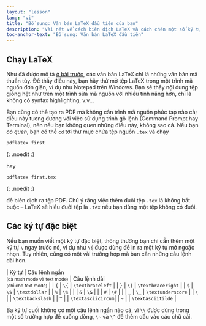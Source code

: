 ```yaml
---
layout: "lesson"
lang: "vi"
title: "Bổ sung: Văn bản LaTeX đầu tiên của bạn"
description: "Vài nét về cách biên dịch LaTeX và cách chèn một số ký tự đặc biệt vào văn bản."
toc-anchor-text: "Bổ sung: Văn bản LaTeX đầu tiên"
---
```


## Chạy LaTeX

Như đã được mô tả [ở bài trước](lesson-02), các văn bản LaTeX chỉ là những văn
bản mã thuần túy. Để thấy điều này, bạn hãy thử mở tệp LaTeX trong một trình mã
nguồn đơn giản, ví dụ như Notepad trên Windows. Bạn sẽ thấy nội dung tệp giống
hệt như trên một trình sửa mã nguồn với nhiều tính năng hơn, chỉ là không có
syntax highlighting, v.v...

Bạn cũng có thể tạo ra PDF mà không cần trình mã nguồn phức tạp nào cả; điều này
tương đương với việc sử dụng trình gõ lệnh (Command Prompt hay Terminal), nên
nếu bạn không quen những điều này, không sao cả. Nếu bạn *có quen*, bạn có thể
`cd` tới thư mục chứa tệp nguồn `.tex` và chạy

```
pdflatex first
```
{: .noedit :}

hay

```
pdflatex first.tex
```
{: .noedit :}

để biên dịch ra tệp PDF. Chú ý rằng việc thêm đuôi tệp `.tex` là không bắt buộc
&ndash; LaTeX sẽ hiểu đuôi tệp là `.tex` nếu bạn dùng một tệp không có đuôi.

## Các ký tự đặc biệt

Nếu bạn muốn viết một ký tự đặc biệt, thông thường bạn chỉ cần thêm một ký tự
`\` ngay trước nó, ví dụ như `\{` được dùng để in ra một ký tự mở ngoặc nhọn.
Tuy nhiên, cũng có một vài trường hợp mà bạn cần những câu lệnh dài hơn.

| Ký tự  | Câu lệnh ngắn <br><small>(cả math mode và text mode)</small> | Câu lệnh dài <br><small>(chỉ cho text mode)</small> |
| `{`    | `\{`          | `\textbraceleft`  |
| `}`    | `\}`          | `\textbraceright` |
| `$`    | `\$`          | `\textdollar`     |
| `%`    | `\%`          |                   |
| `&`    | `\&`          |                   |
| `#`    | `\#`          |                   |
| `_`    | `\_`          | `\textunderscore` |
| ``\``  |               | `\textbackslash`  |
| `^`    |               | `\textasciicircum`|
| `~`    |               | `\textasciitilde` |

Ba ký tự cuối không có một câu lệnh ngắn nào cả, vì `\\` được dùng trong một số
trường hợp để xuống dòng, `\~` và `\^` để thêm dấu vào các chữ cái.
